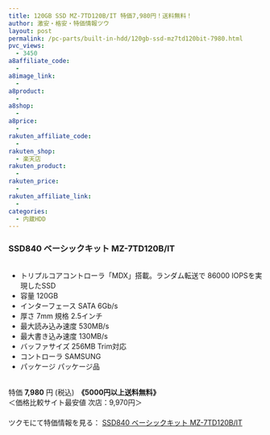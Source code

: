 ```yaml
---
title: 120GB SSD MZ-7TD120B/IT 特価7,980円！送料無料！
author: 激安・格安・特価情報ツウ
layout: post
permalink: /pc-parts/built-in-hdd/120gb-ssd-mz7td120bit-7980.html
pvc_views:
  - 3450
a8affiliate_code:
  - 
a8image_link:
  - 
a8product:
  - 
a8shop:
  - 
a8price:
  - 
rakuten_affiliate_code:
  - 
rakuten_shop:
  - 楽天店
rakuten_product:
  - 
rakuten_price:
  - 
rakuten_affiliate_link:
  - 
categories:
  - 内蔵HDD
---
```

### SSD840 ベーシックキット MZ-7TD120B/IT

<div class="img-bg2 img_L">
  <a href="http://ck.jp.ap.valuecommerce.com/servlet/referral?sid=2239791&#038;pid=881355397&#038;vc_url=http%3A%2F%2Fshop.tsukumo.co.jp%2Fgoods%2F4560441090016%2F" target="_blank" ><img src="http://ad.jp.ap.valuecommerce.com/servlet/gifbanner?sid=2239791&#038;pid=881355397" height="1px" width="1px" border="0" title="" alt="" /><img src='http://i1.wp.com/shop.tsukumo.co.jp/image/item/4560441090016_1.jpg?w=546' border='0' title="" alt="" data-recalc-dims="1" /></a>
</div>

<!--more-->

  * トリプルコアコントローラ「MDX」搭載。ランダム転送で 86000 IOPSを実現したSSD
  * 容量 120GB
  * インターフェース SATA 6Gb/s 
  * 厚さ 7mm 規格 2.5インチ
  * 最大読み込み速度 530MB/s
  * 最大書き込み速度 130MB/s
  * バッファサイズ 256MB Trim対応
  * コントローラ SAMSUNG
  * パッケージ パッケージ品

<br clear="all" />特価 <span class="tokka-price"><strong>7,980</strong></span> 円 (税込)　**《5000円以上送料無料》**  
＜価格比較サイト最安値 次店：9,970円＞  
　  
ツクモにて特価情報を見る： <a Href="http://ck.jp.ap.valuecommerce.com/servlet/referral?sid=2239791&#038;pid=881355397&#038;vc_url=http%3A%2F%2Fshop.tsukumo.co.jp%2Fgoods%2F4560441090016%2F" target="_blank"><span class="fs150p">SSD840 ベーシックキット MZ-7TD120B/IT</span></a>